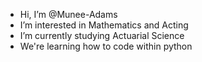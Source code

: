 - Hi, I’m @Munee-Adams
- I’m interested in Mathematics and Acting
- I’m currently studying Actuarial Science 
- We're learning how to code within python 


